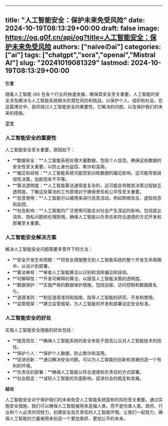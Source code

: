 
---
title: "人工智能安全：保护未来免受风险"
date: 2024-10-19T08:13:29+00:00
draft: false
image: https://og.g0f.cn/api/og?title=人工智能安全：保护未来免受风险
authors: ["naiveのai"]
categories: ["ai"]
tags: ["chatgpt","sora","openai","Mistral AI"]
slug: "20241019081329"
lastmod: 2024-10-19T08:13:29+00:00
---
**引言**

随着人工智能 (AI) 在各个行业的快速发展，确保其安全至关重要。人工智能的安全涉及解决与人工智能系统相关的潜在风险和挑战，以保护个人、组织和社会。在这篇博文中，我将探讨人工智能安全的重要性，它解决的问题，以及保护我们的未来的措施。

**正文**

### 人工智能安全的重要性

人工智能安全至关重要，原因如下：

- **数据安全：**人工智能系统处理大量数据，包括个人信息。确保这些数据的安全性至关重要，以防止身份盗窃、欺诈和滥用。
- **偏见和歧视：**人工智能系统可能受到训练数据的偏见影响。这可能导致歧视性决策，加剧现有不平等。
- **算法透明度：**人工智能算法通常是复杂的，这可能会导致其决策过程缺乏透明度。了解这些算法的工作原理对于确保责任和公平性至关重要。
- **恶意使用：**人工智能可以被用来进行恶意活动，例如网络攻击、虚假信息和监控。
- **社会影响：**人工智能的广泛使用可能会对社会产生深远的影响，包括就业流失、隐私问题和伦理困境。确保人工智能以负责任和符合道德的方式开发和部署至关重要。

### 人工智能安全解决方案

解决人工智能安全问题需要多管齐下的方法：

- **安全开发生命周期：**将安全措施整合到人工智能系统的整个开发生命周期中，从设计到部署。
- **算法审核：**审查人工智能算法以识别和消除偏见和歧视。
- **可解释性：**开发可解释的算法，以提高人工智能决策的透明度。
- **数据保护：**实施严格的数据保护措施，包括加密、访问控制和数据匿名化。
- **道德准则：**制定道德准则和指南，指导人工智能的研究、开发和使用。
- **监管框架：**建立监管框架，为人工智能的开发和部署设定安全标准。

### 人工智能安全的好处

实施人工智能安全措施的好处包括：

- **提高信任：**确保人工智能系统的安全有助于提高公众对人工智能技术的信任。
- **保护个人：**保护个人数据，防止欺诈和滥用。
- **促进创新：**通过解决安全问题，可以为人工智能的创新和发展创造一个有利的环境。
- **负责任的部署：**确保人工智能以符合道德和负责任的方式部署。
- **社会稳定：**减轻人工智能的负面影响，促进社会的稳定和发展。

**结论**

人工智能安全对于保护我们的未来免受人工智能系统固有的风险至关重要。通过实施安全措施，我们可以确保人工智能被用来造福人类，而不是伤害人类。政府、行业和个人必须共同努力，创建安全且负责任的人工智能环境。让我们一起努力，确保人工智能的力量被用来创造一个更加美好、更加公平的未来。